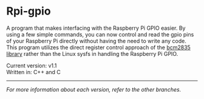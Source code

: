 # Rpi-gpio
A program that makes interfacing with the Raspberry Pi GPIO easier.
By using a few simple commands, you can now control and read
the gpio pins of your Raspberry Pi directly without having the need to write any code.
This program utilizes the direct register control approach of the [bcm2835 library](http://www.airspayce.com/mikem/bcm2835/) rather than the Linux sysfs in handling the Raspberry Pi GPIO.

Current version: v1.1  
Written in: C++ and C
***
*For more information about each version, refer to the other branches.*
